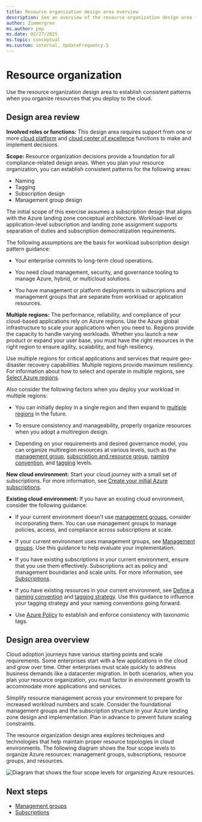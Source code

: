```yaml
---
title: Resource organization design area overview
description: See an overview of the resource organization design area for cloud deployments.
author: Zimmergren
ms.author: pnp
ms.date: 02/27/2025
ms.topic: conceptual
ms.custom: internal, UpdateFrequency.5
---
```


# Resource organization

Use the resource organization design area to establish consistent patterns when you organize resources that you deploy to the cloud.

## Design area review

**Involved roles or functions:** This design area requires support from one or more [cloud platform](../../../organize/cloud-platform.md) and [cloud center of excellence](../../../organize/cloud-center-of-excellence.md) functions to make and implement decisions.

**Scope:** Resource organization decisions provide a foundation for all compliance-related design areas. When you plan your resource organization, you can establish consistent patterns for the following areas:

- Naming
- Tagging
- Subscription design
- Management group design

The initial scope of this exercise assumes a subscription design that aligns with the Azure landing zone conceptual architecture. Workload-level or application-level subscription and landing zone assignment supports separation of duties and subscription democratization requirements.

The following assumptions are the basis for workload subscription design pattern guidance:

- Your enterprise commits to long-term cloud operations.

- You need cloud management, security, and governance tooling to manage Azure, hybrid, or multicloud solutions.
- You have management or platform deployments in subscriptions and management groups that are separate from workload or application resources.

**Multiple regions:** The performance, reliability, and compliance of your cloud-based applications rely on Azure regions. Use the Azure global infrastructure to scale your applications when you need to. Regions provide the capacity to handle varying workloads. Whether you launch a new product or expand your user base, you must have the right resources in the right region to ensure agility, scalability, and high resiliency.

Use multiple regions for critical applications and services that require geo-disaster recovery capabilities. Multiple regions provide maximum resiliency. For information about how to select and operate in multiple regions, see [Select Azure regions](/azure/cloud-adoption-framework/ready/considerations/regions).

Also consider the following factors when you deploy your workload in multiple regions:

- You can initially deploy in a single region and then expand to [multiple regions](../../considerations/regions.md) in the future.

- To ensure consistency and manageability, properly organize resources when you adopt a multiregion design.  
- Depending on your requirements and desired governance model, you can organize multiregion resources at various levels, such as the [management group](resource-org-management-groups.md), [subscription and resource group](resource-org-subscriptions.md), [naming convention](../../azure-best-practices/resource-naming.md), and [tagging](../../azure-best-practices/resource-tagging.md) levels.

**New cloud environment:** Start your cloud journey with a small set of subscriptions. For more information, see [Create your initial Azure subscriptions](../../azure-best-practices/initial-subscriptions.md).

**Existing cloud environment:** If you have an existing cloud environment, consider the following guidance:

- If your current environment doesn't use [management groups](resource-org-management-groups.md), consider incorporating them. You can use management groups to manage policies, access, and compliance across subscriptions at scale.

- If your current environment uses management groups, see [Management groups](resource-org-management-groups.md). Use this guidance to help evaluate your implementation.
- If you have existing subscriptions in your current environment, ensure that you use them effectively. Subscriptions act as policy and management boundaries and scale units. For more information, see [Subscriptions](resource-org-subscriptions.md).
- If you have existing resources in your current environment, see [Define a naming convention](/azure/cloud-adoption-framework/ready/azure-best-practices/resource-naming) and [tagging strategy](/azure/cloud-adoption-framework/ready/azure-best-practices/resource-tagging). Use this guidance to influence your tagging strategy and your naming conventions going forward.
- Use [Azure Policy](/azure/azure-resource-manager/management/tag-policies) to establish and enforce consistency with taxonomic tags.

## Design area overview

Cloud adoption journeys have various starting points and scale requirements. Some enterprises start with a few applications in the cloud and grow over time. Other enterprises must scale quickly to address business demands like a datacenter migration. In both scenarios, when you plan your resource organization, you must factor in environment growth to accommodate more applications and services.

Simplify resource management across your environment to prepare for increased workload numbers and scale. Consider the foundational management groups and the subscription structure in your Azure landing zone design and implementation. Plan in advance to prevent future scaling constraints.

The resource organization design area explores techniques and technologies that help maintain proper resource topologies in cloud environments. The following diagram shows the four scope levels to organize Azure resources: management groups, subscriptions, resource groups, and resources.

![Diagram that shows the four scope levels for organizing Azure resources.](../../azure-setup-guide/media/organize-resources/scope-levels.png)

## Next steps

- [Management groups](./resource-org-management-groups.md)
- [Subscriptions](./resource-org-subscriptions.md)
